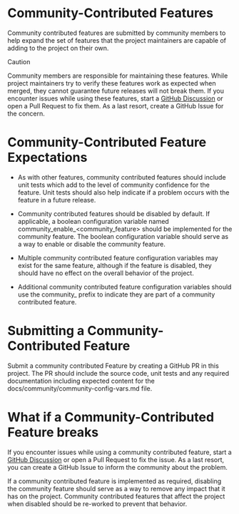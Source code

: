 # Community-Contributed Features

Community contributed features are submitted by community members to help expand the set of features that the project maintainers are capable of adding to the project on their own. 

> [!CAUTION]
> Community members are responsible for maintaining these features. While project maintainers try to verify these features work as expected when merged, they cannot guarantee future releases will not break them. If you encounter issues while using these features, start a [GitHub Discussion](https://github.com/sassoftware/viya4-iac-k8s/discussions) or open a Pull Request to fix them. As a last resort, create a GitHub Issue for the concern.

# Community-Contributed Feature Expectations

- As with other features, community contributed features should include unit tests which add to the level of community confidence for the feature. Unit tests should also help indicate if a problem occurs with the feature in a future release.

- Community contributed features should be disabled by default. If applicable, a boolean configuration variable named community_enable_<community_feature> should be implemented for the community feature. The boolean configuration variable should serve as a way to enable or disable the community feature.

- Multiple community contributed feature configuration variables may exist for the same feature, although if the feature is disabled, they should have no effect on the overall behavior of the project.

- Additional community contributed feature configuration variables should use the community_ prefix to indicate they are part of a community contributed feature.

# Submitting a Community-Contributed Feature

Submit a community contributed Feature by creating a GitHub PR in this project. The PR should include the source code, unit tests and any required documentation including expected content for the docs/community/community-config-vars.md file.

# What if a Community-Contributed Feature breaks

If you encounter issues while using a community contributed feature, start a [GitHub Discussion](https://github.com/sassoftware/viya4-iac-k8s/discussions) or open a Pull Request to fix the issue. As a last resort, you can create a GitHub Issue to inform the community about the problem.

If a community contributed feature is implemented as required, disabling the community feature should serve as a way to remove any impact that it has on the project. Community contributed features that affect the project when disabled should be re-worked to prevent that behavior.